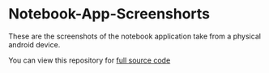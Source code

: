 # Notebook-App-Screenshorts
These are the screenshots of the notebook application take from a physical android device.

You can view this repository for [full source code](https://github.com/arnoldvaz27/Notebook)
